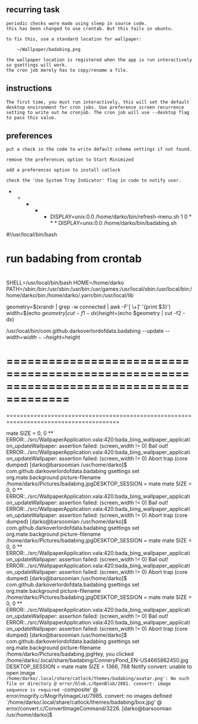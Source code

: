## recurring task

	periodic checks were made using sleep in source code.
	this has been changed to use crontab. But this fails in ubuntu.

	to fix this, use a standard location for wallpaper:

		~/Wallpaper/badabing.png

	the wallpaper location is registered when the app is run interactively so gsettings will work.
	the cron job merely has to copy/rename a file.

## instructions

	The first time, you must run interactively, this will set the default desktop environment for cron jobs. Use preference screen recurrence setting to write out he cronjob. The cron job will use --desktop flag to pass this value.

## preferences

	put a check in the code to write default schema settings if not found.

	remove the preferences option to Start Minimized

	add a preferences option to install catlock

	check the 'Use System Tray Indicator' flag in code to notify user.



* *  * * * DISPLAY=unix:0.0 /home/darko/bin/refresh-menu.sh
1 0  * * * DISPLAY=unix:0.0 /home/darko/bin/badabing.sh


#!/usr/local/bin/bash
#
#   run badabing from crontab
#
SHELL=/usr/local/bin/bash
HOME=/home/darko
PATH=/sbin:/bin:/usr/sbin:/usr/bin:/usr/games:/usr/local/sbin:/usr/local/bin:/home/darko/bin:/home/darko/.yarn/bin:/usr/local/lib

geometry=$(xrandr | grep -w connected  | awk -F'[ \+]' '{print $3}')
width=$(echo $geometry | cut -f1 -dx)
height=$(echo $geometry | cut -f2 -dx)

/usr/local/bin/com.github.darkoverlordofdata.badabing --update --width=$width --height=$height

=======================================================================================
=======================================================================================
=======================================================================================

mate
SIZE = 0, 0
**
ERROR:../src/WallpaperApplication.vala:420:bada_bing_wallpaper_application_updateWallpaper: assertion failed: (screen_width != 0)
Bail out! ERROR:../src/WallpaperApplication.vala:420:bada_bing_wallpaper_application_updateWallpaper: assertion failed: (screen_width != 0)
Abort trap (core dumped)
[darko@barsoomian /usr/home/darko]$ com.github.darkoverlordofdata.badabing
gsettings set org.mate.background picture-filename /home/darko/Pictures/badabing.jpgDESKTOP_SESSION = mate
mate
SIZE = 0, 0
**
ERROR:../src/WallpaperApplication.vala:420:bada_bing_wallpaper_application_updateWallpaper: assertion failed: (screen_width != 0)
Bail out! ERROR:../src/WallpaperApplication.vala:420:bada_bing_wallpaper_application_updateWallpaper: assertion failed: (screen_width != 0)
Abort trap (core dumped)
[darko@barsoomian /usr/home/darko]$ com.github.darkoverlordofdata.badabing
gsettings set org.mate.background picture-filename /home/darko/Pictures/badabing.jpgDESKTOP_SESSION = mate
mate
SIZE = 0, 0
**
ERROR:../src/WallpaperApplication.vala:420:bada_bing_wallpaper_application_updateWallpaper: assertion failed: (screen_width != 0)
Bail out! ERROR:../src/WallpaperApplication.vala:420:bada_bing_wallpaper_application_updateWallpaper: assertion failed: (screen_width != 0)
Abort trap (core dumped)
[darko@barsoomian /usr/home/darko]$ com.github.darkoverlordofdata.badabing
gsettings set org.mate.background picture-filename /home/darko/Pictures/badabing.jpgDESKTOP_SESSION = mate
mate
SIZE = 0, 0
**
ERROR:../src/WallpaperApplication.vala:420:bada_bing_wallpaper_application_updateWallpaper: assertion failed: (screen_width != 0)
Bail out! ERROR:../src/WallpaperApplication.vala:420:bada_bing_wallpaper_application_updateWallpaper: assertion failed: (screen_width != 0)
Abort trap (core dumped)
[darko@barsoomian /usr/home/darko]$ com.github.darkoverlordofdata.badabing
gsettings set org.mate.background picture-filename /home/darko/Pictures/badabing.jpgHey, you clicked /home/darko/.local/share/badabing/ConneryPond_EN-US4665862450.jpg 
DESKTOP_SESSION = mate
mate
SIZE = 1366, 768
Notify
convert: unable to open image `/home/darko/.local/share/catlock/themes/badabing/avatar.png': No such file or directory @ error/blob.c/OpenBlob/2881.
convert: image sequence is required `-composite' @ error/mogrify.c/MogrifyImageList/7985.
convert: no images defined `/home/darko/.local/share/catlock/themes/badabing/box.jpg' @ error/convert.c/ConvertImageCommand/3226.
[darko@barsoomian /usr/home/darko]$ 


